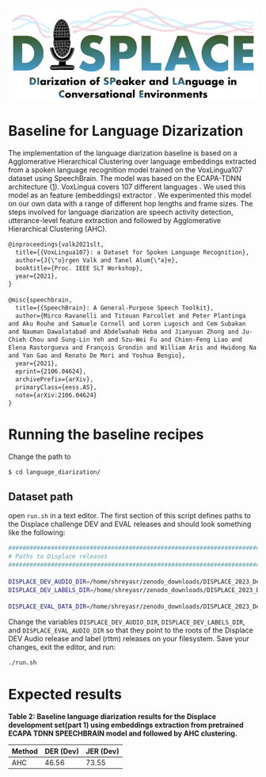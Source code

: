 <div align="left"><img src="../displace_img.png" width="550"/></div>


# Baseline for Language Dizarization
The implementation of the language diarization baseline is based on a Agglomerative Hierarchical Clustering over language embeddings extracted from a spoken language recognition model trained on the VoxLingua107 dataset using SpeechBrain. The model was based on the ECAPA-TDNN architecture ([1](https://arxiv.org/abs/2005.07143)). VoxLingua covers 107 different languages . We used this model as an feature (embeddings) extractor . We experimented this model on our own data with a range of different hop lengths and frame sizes. 
The steps involved for language diarization are speech activity detection, utterance-level feature extraction and followed by Agglomerative Hierarchical Clustering (AHC). 
```
@inproceedings{valk2021slt,
  title={{VoxLingua107}: a Dataset for Spoken Language Recognition},
  author={J{\"o}rgen Valk and Tanel Alum{\"a}e},
  booktitle={Proc. IEEE SLT Workshop},
  year={2021},
}

@misc{speechbrain,
  title={{SpeechBrain}: A General-Purpose Speech Toolkit},
  author={Mirco Ravanelli and Titouan Parcollet and Peter Plantinga and Aku Rouhe and Samuele Cornell and Loren Lugosch and Cem Subakan and Nauman Dawalatabad and Abdelwahab Heba and Jianyuan Zhong and Ju-Chieh Chou and Sung-Lin Yeh and Szu-Wei Fu and Chien-Feng Liao and Elena Rastorgueva and François Grondin and William Aris and Hwidong Na and Yan Gao and Renato De Mori and Yoshua Bengio},
  year={2021},
  eprint={2106.04624},
  archivePrefix={arXiv},
  primaryClass={eess.AS},
  note={arXiv:2106.04624}
}

```

# Running the baseline recipes
Change the path to
```bash
$ cd language_diarization/
```


## Dataset path
open ``run.sh`` in a text editor. The first section of this script defines paths to the Displace challenge DEV and EVAL releases and should look something like the following:

```bash
################################################################################
# Paths to Displace releases
################################################################################

DISPLACE_DEV_AUDIO_DIR=/home/shreyasr/zenodo_downloads/DISPLACE_2023_Dev-Part1_Release/
DISPLACE_DEV_LABELS_DIR=/home/shreyasr/zenodo_downloads/DISPLACE_2023_Dev-Part1_Label_Release

DISPLACE_EVAL_DATA_DIR=/home/shreyasr/zenodo_downloads/DISPLACE_2023_Dev-Part1_Release/

```
  
Change the variables ``DISPLACE_DEV_AUDIO_DIR``, ``DISPLACE_DEV_LABELS_DIR``, and ``DISPLACE_EVAL_AUDIO_DIR`` so that they point to the roots of the Displace DEV Audio release and label (rttm) releases on your filesystem. Save your changes, exit the editor, and run:

```bash
./run.sh
```



# Expected results
**Table 2: Baseline language diarization results for the Displace development set(part 1) using embeddings extraction from pretrained ECAPA TDNN SPEECHBRAIN model and  followed by AHC clustering.**



|  Method       | DER (Dev)   |  JER (Dev)  | 
| ------------  | ----------- | ----------- |
| AHC           |   46.56     |   73.55     |    


